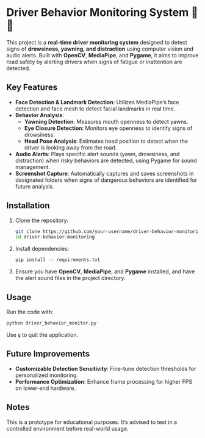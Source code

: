 
# Driver Behavior Monitoring System 🚗💤

This project is a **real-time driver monitoring system** designed to detect signs of **drowsiness, yawning, and distraction** using computer vision and audio alerts. Built with **OpenCV**, **MediaPipe**, and **Pygame**, it aims to improve road safety by alerting drivers when signs of fatigue or inattention are detected.

## Key Features
- **Face Detection & Landmark Detection**: Utilizes MediaPipe’s face detection and face mesh to detect facial landmarks in real time.
- **Behavior Analysis**:
  - **Yawning Detection**: Measures mouth openness to detect yawns.
  - **Eye Closure Detection**: Monitors eye openness to identify signs of drowsiness.
  - **Head Pose Analysis**: Estimates head position to detect when the driver is looking away from the road.
- **Audio Alerts**: Plays specific alert sounds (yawn, drowsiness, and distraction) when risky behaviors are detected, using Pygame for sound management.
- **Screenshot Capture**: Automatically captures and saves screenshots in designated folders when signs of dangerous behaviors are identified for future analysis.

## Installation
1. Clone the repository:
   ```bash
   git clone https://github.com/your-username/driver-behavior-monitoring.git
   cd driver-behavior-monitoring
   ```
2. Install dependencies:
   ```bash
   pip install -r requirements.txt
   ```
3. Ensure you have **OpenCV**, **MediaPipe**, and **Pygame** installed, and have the alert sound files in the project directory.

## Usage
Run the code with:
```bash
python driver_behavior_monitor.py
```
Use `q` to quit the application.

## Future Improvements
- **Customizable Detection Sensitivity**: Fine-tune detection thresholds for personalized monitoring.
- **Performance Optimization**: Enhance frame processing for higher FPS on lower-end hardware.

## Notes
This is a prototype for educational purposes. It’s advised to test in a controlled environment before real-world usage.
